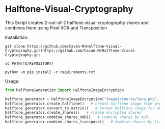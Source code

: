 # Halftone-Visual-Cryptography
This Script creates 2-out-of-2 halftone visual cryptography shares and combines them using Pixel XOR and Transposition

Installation:
```shell
git clone https://github.com/Cavan-M/Halftone-Visual-Cryptography.git)https://github.com/Cavan-M/Halftone-Visual-Cryptography.git
```
```shell
cd PATH/TO/REPOSITORY/
```
```shell
python -m pip install -r requirements.txt
```

Usage:
```python
from halftoneGeneration import HalftoneImageEncryption

halftone_generator = HalftoneImageEncryption("images/source/lena.png", "lena_halftone")  # First param is input path, second param is output filename
halftone_generator.create_halftone()   # create halftone image from greyscale image
halftone_generator.convert_to_matrix()   # format halftone image for share generation
halftone_generator.create_shares()   # create encrypted shares
halftone_generator.combine_shares_XOR()   # Combine shares by XOR
halftone_generator.combine_shares_transpose()   # Combine shares by transposition
```
